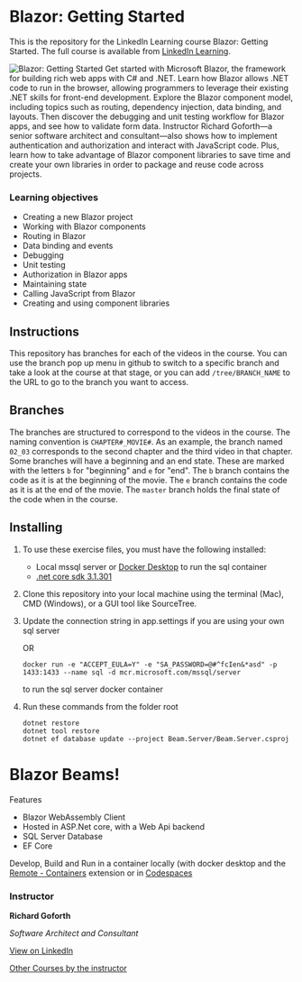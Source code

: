 # Blazor: Getting Started
This is the repository for the LinkedIn Learning course Blazor: Getting Started. The full course is available from [LinkedIn Learning][lil-course-url].

![Blazor: Getting Started][lil-thumbnail-url] 
Get started with Microsoft Blazor, the framework for building rich web apps with C# and .NET. Learn how Blazor allows .NET code to run in the browser, allowing programmers to leverage their existing .NET skills for front-end development. Explore the Blazor component model, including topics such as routing, dependency injection, data binding, and layouts. Then discover the debugging and unit testing workflow for Blazor apps, and see how to validate form data. Instructor Richard Goforth—a senior software architect and consultant—also shows how to implement authentication and authorization and interact with JavaScript code. Plus, learn how to take advantage of Blazor component libraries to save time and create your own libraries in order to package and reuse code across projects.

### Learning objectives
 - Creating a new Blazor project
 - Working with Blazor components
 - Routing in Blazor
 - Data binding and events
 - Debugging
 - Unit testing
 - Authorization in Blazor apps
 - Maintaining state
 - Calling JavaScript from Blazor
 - Creating and using component libraries

## Instructions
This repository has branches for each of the videos in the course. You can use the branch pop up menu in github to switch to a specific branch and take a look at the course at that stage, or you can add `/tree/BRANCH_NAME` to the URL to go to the branch you want to access.

## Branches
The branches are structured to correspond to the videos in the course. The naming convention is `CHAPTER#_MOVIE#`. As an example, the branch named `02_03` corresponds to the second chapter and the third video in that chapter. 
Some branches will have a beginning and an end state. These are marked with the letters `b` for "beginning" and `e` for "end". The `b` branch contains the code as it is at the beginning of the movie. The `e` branch contains the code as it is at the end of the movie. The `master` branch holds the final state of the code when in the course.

## Installing
1. To use these exercise files, you must have the following installed:
	- Local mssql server or [Docker Desktop](https://www.docker.com/products/docker-desktop) to run the sql container
	- [.net core sdk 3.1.301](https://dotnet.microsoft.com/download/dotnet-core/3.1)
2. Clone this repository into your local machine using the terminal (Mac), CMD (Windows), or a GUI tool like SourceTree.
3. Update the connection string in app.settings if you are using your own sql server

	OR
	
   `docker run -e "ACCEPT_EULA=Y" -e "SA_PASSWORD=@#^fcIen&*asd" -p 1433:1433 --name sql -d mcr.microsoft.com/mssql/server`
    
    to run the sql server docker container
       
4. Run these commands from the folder root
	```
	dotnet restore
	dotnet tool restore
	dotnet ef database update --project Beam.Server/Beam.Server.csproj 
	```
	
# Blazor Beams!

Features
- Blazor WebAssembly Client
- Hosted in ASP.Net core, with a Web Api backend
- SQL Server Database
- EF Core

Develop, Build and Run in a container locally (with docker desktop and the [Remote - Containers](https://marketplace.visualstudio.com/items?itemName=ms-vscode-remote.remote-containers) extension or in [Codespaces](https://visualstudio.microsoft.com/services/visual-studio-codespaces/)


### Instructor

**Richard Goforth**

_Software Architect and Consultant_

[View on LinkedIn](https://www.linkedin.com/in/richard-goforth-83582b33/?trk=lil_instructor)

[Other Courses by the instructor](https://www.linkedin.com/learning/instructors/richard-goforth)

[0]: # (Replace these placeholder URLs with actual course URLs)

[lil-course-url]: https://www.linkedin.com/learning/blazor-getting-started/
[lil-thumbnail-url]: https://cdn.lynda.com/course/2833058/2833058-1597766168005-16x9.jpg
